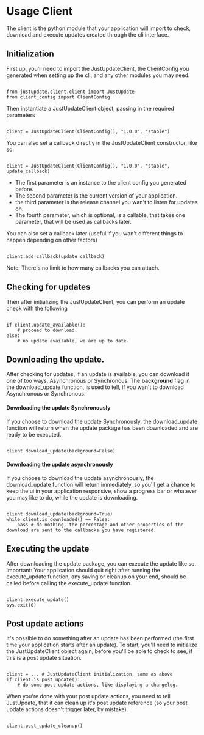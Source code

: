 # Usage Client

The client is the python module that your application will import to check, download and execute updates created through the cli interface.


## Initialization

First up, you'll need to import the JustUpdateClient, the ClientConfig you generated when setting up the cli, and any other modules you may need.

~~~

from justupdate.client.client import JustUpdate
from client_config import ClientConfig

~~~

Then instantiate a JustUpdateClient object, passing in the required parameters

~~~

client = JustUpdateClient(ClientConfig(), "1.0.0", "stable")

~~~

You can also set a callback directly in the JustUpdateClient constructor, like so:

~~~

client = JustUpdateClient(ClientConfig(), "1.0.0", "stable", update_callback)

~~~

* The first parameter is an instance to the client config you generated before.
* The second parameter is the current version of your application.
* the third parameter is the release channel you wan't to listen for updates on.
* The fourth parameter, which is optional, is a callable, that takes one parameter, that will be used as callbacks later.

You can also set a callback later (useful if you wan't different things to happen depending on other factors)

~~~

client.add_callback(update_callback)

~~~

Note: There's no limit to how many callbacks you can attach.


## Checking for updates

Then after initializing the JustUpdateClient, you can perform an update check with the following

~~~

if client.update_available():
    # proceed to download.
else:
    # no update available, we are up to date.

~~~

## Downloading the update.

After checking for updates, if an update is available, you can download it one of too ways, Asynchronous or Synchronous.
The **background** flag in the download_update function, is used to tell, if you wan't to download Asynchronous or Synchronous.

#### Downloading the update Synchronously

If you choose to download the update Synchronously, the download_update function will return when the update package has been downloaded and are ready to be executed.

~~~

client.download_update(background=False)

~~~


#### Downloading the update asynchronously

If you choose to download the update asynchronously, the download_update function will return immediately, so you'll get a chance to keep the ui in your application responsive, show a progress bar or whatever you may like to do, while the update is downloading.

~~~

client.download_update(background=True)
while client.is_downloaded() == False:
	pass # do nothing, the percentage and other properties of the download are sent to the callbacks you have registered.

~~~


## Executing the update

After downloading the update package, you can execute the update like so.
Important: Your application should quit right after running the execute_update function, any saving or cleanup on your end, should be called before calling the execute_update function.

~~~

client.execute_update()
sys.exit(0)

~~~


## Post update actions

It's possible to do something after an update has been performed (the first time your application starts after an update).
To start, you'll need to initialize the JustUpdateClient object again, before you'll be able to check to see, if this is a post update situation.

~~~

client = ... # JustUpdateClient initialization, same as above
if client.is_post_update():
    # do some post update actions, like displaying a changelog.

~~~

When you're done with your post update actions, you need to tell JustUpdate, that it can clean up it's post update reference (so your post update actions doesn't trigger later, by mistake).

~~~

client.post_update_cleanup()

~~~


